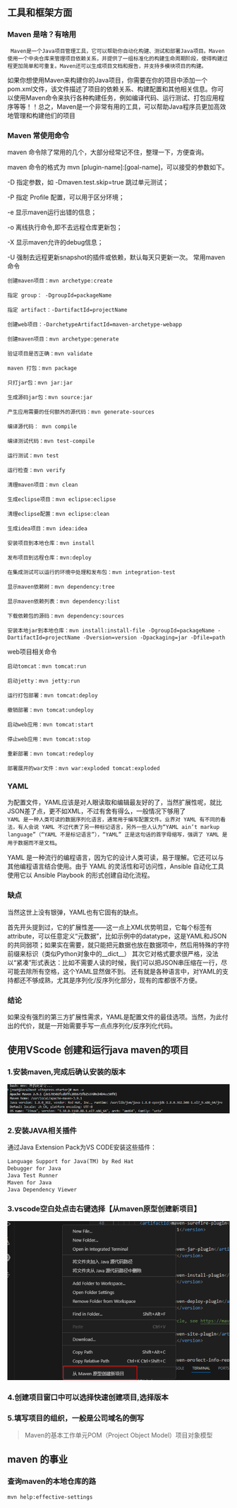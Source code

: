 ## 工具和框架方面 

###  Maven 是啥？有啥用

` Maven是一个Java项目管理工具，它可以帮助你自动化构建、测试和部署Java项目。Maven使用一个中央仓库来管理项目依赖关系，并提供了一组标准化的构建生命周期阶段，使得构建过程更加简单和可重复。Maven还可以生成项目文档和报告，并支持多模块项目的构建。`

如果你想使用Maven来构建你的Java项目，你需要在你的项目中添加一个pom.xml文件，该文件描述了项目的依赖关系、构建配置和其他相关信息。你可以使用Maven命令来执行各种构建任务，例如编译代码、运行测试、打包应用程序等等！！总之，Maven是一个非常有用的工具，可以帮助Java程序员更加高效地管理和构建他们的项目


###  Maven 常使用命令

maven 命令除了常用的几个，大部分经常记不住，整理一下，方便查询。

maven 命令的格式为 mvn [plugin-name]:[goal-name]，可以接受的参数如下。

-D 指定参数，如 -Dmaven.test.skip=true 跳过单元测试；

-P 指定 Profile 配置，可以用于区分环境；

-e 显示maven运行出错的信息；

-o 离线执行命令,即不去远程仓库更新包；

-X 显示maven允许的debug信息；

-U 强制去远程更新snapshot的插件或依赖，默认每天只更新一次。
常用maven命令

    创建maven项目：mvn archetype:create

    指定 group： -DgroupId=packageName

    指定 artifact：-DartifactId=projectName

    创建web项目：-DarchetypeArtifactId=maven-archetype-webapp

    创建maven项目：mvn archetype:generate

    验证项目是否正确：mvn validate

    maven 打包：mvn package

    只打jar包：mvn jar:jar

    生成源码jar包：mvn source:jar

    产生应用需要的任何额外的源代码：mvn generate-sources

    编译源代码： mvn compile

    编译测试代码：mvn test-compile

    运行测试：mvn test

    运行检查：mvn verify

    清理maven项目：mvn clean

    生成eclipse项目：mvn eclipse:eclipse

    清理eclipse配置：mvn eclipse:clean

    生成idea项目：mvn idea:idea

    安装项目到本地仓库：mvn install

    发布项目到远程仓库：mvn:deploy

    在集成测试可以运行的环境中处理和发布包：mvn integration-test

    显示maven依赖树：mvn dependency:tree

    显示maven依赖列表：mvn dependency:list

    下载依赖包的源码：mvn dependency:sources

    安装本地jar到本地仓库：mvn install:install-file -DgroupId=packageName -DartifactId=projectName -Dversion=version -Dpackaging=jar -Dfile=path

web项目相关命令

    启动tomcat：mvn tomcat:run

    启动jetty：mvn jetty:run

    运行打包部署：mvn tomcat:deploy

    撤销部署：mvn tomcat:undeploy

    启动web应用：mvn tomcat:start

    停止web应用：mvn tomcat:stop

    重新部署：mvn tomcat:redeploy

    部署展开的war文件：mvn war:exploded tomcat:exploded

### YAML 
为配置文件，YAML应该是对人眼读取和编辑最友好的了，当然扩展性呢，就比JSON差了点，更不如XML，不过有舍有得么，一般情况下够用了   
`YAML 是一种人类可读的数据序列化语言，通常用于编写配置文件。业界对 YAML 有不同的看法，有人会说 YAML 不过代表了另一种标记语言，另外一些人认为“YAML ain’t markup language”（“YAML 不是标记语言”），“YAML” 正是这句话的首字母缩写，强调了 YAML 是用于数据而不是文档`。

YAML 是一种流行的编程语言，因为它的设计人类可读，易于理解。它还可以与其他编程语言结合使用。由于 YAML 的灵活性和可访问性，Ansible 自动化工具使用它以 Ansible Playbook 的形式创建自动化流程。   
### 缺点
当然这世上没有银弹，YAML也有它固有的缺点。

首先开头提到过，它的扩展性差——这一点上XML优势明显，它每个标签有attribute，可以任意定义“元数据”，比如示例中的datatype，这是YAML和JSON的共同弱项；如果实在需要，就只能把元数据也放在数据项中，然后用特殊的字符前缀来标识（类似Python对象中的__dict__）
其次它对格式要求很严格，没法以“紧凑”形式表达：比如不需要人读的时候，我们可以把JSON串压缩在一行，尽可能去除所有空格，这个YAML显然做不到。
还有就是各种语言中，对YAML的支持都还不够成熟，尤其是序列化/反序列化部分，现有的库都很不方便。   

### 结论
如果没有强烈的第三方扩展性需求，YAML是配置文件的最佳选项。当然，为此付出的代价，就是一开始需要手写一点点序列化/反序列化代码。

## 使用VScode 创建和运行java  maven的项目

### 1.安装maven,完成后确认安装的版本
![maven版本](./maven_version.png)

### 2.安装JAVA相关插件

通过Java Extension Pack为VS CODE安装这些插件：

    Language Support for Java(TM) by Red Hat
    Debugger for Java
    Java Test Runner
    Maven for Java
    Java Dependency Viewer
### 3.vscode空白处点击右键选择【从maven原型创建新项目】
![maven版本](./Maven_new.png)

### 4.创建项目窗口中可以选择快速创建项目,选择版本
### 5.填写项目的组织，一般是公司域名的倒写
> Maven的基本工作单元POM（Project Object Model）项目对象模型

## maven 的事业

### 查询maven的本地仓库的路
```
mvn help:effective-settings
```